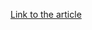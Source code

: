 [Link to the article](https://www.huntress.com/blog/full-transparency-controlling-apples-tcc-part-ii)

